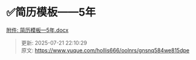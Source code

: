 # ✅简历模板——5年



[附件: 简历模板—5年.docx](./attachments/71aXkwugK7gedhgO/简历模板—5年.docx)



> 更新: 2025-07-21 22:10:29  
> 原文: <https://www.yuque.com/hollis666/oolnrs/gnsnq584we815dpe>